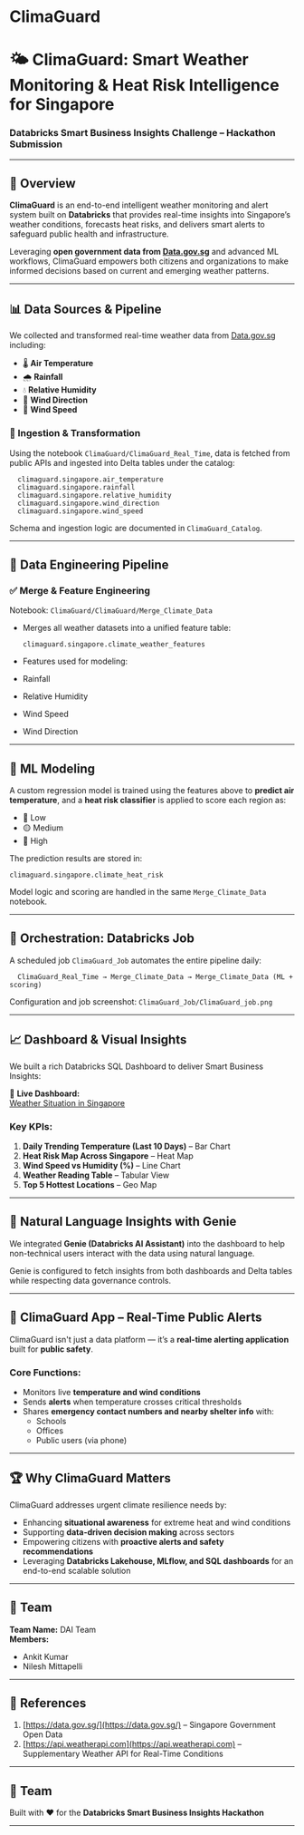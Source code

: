 # ClimaGuard
# 🌤️ ClimaGuard: Smart Weather Monitoring & Heat Risk Intelligence for Singapore

### Databricks Smart Business Insights Challenge – Hackathon Submission

---

## 🚀 Overview

**ClimaGuard** is an end-to-end intelligent weather monitoring and alert system built on **Databricks** that provides real-time insights into Singapore’s weather conditions, forecasts heat risks, and delivers smart alerts to safeguard public health and infrastructure.

Leveraging **open government data from [Data.gov.sg](https://data.gov.sg/)** and advanced ML workflows, ClimaGuard empowers both citizens and organizations to make informed decisions based on current and emerging weather patterns.

---

## 📊 Data Sources & Pipeline

We collected and transformed real-time weather data from [Data.gov.sg](https://data.gov.sg/) including:

- 🌡️ **Air Temperature**
- 🌧️ **Rainfall**
- 💧 **Relative Humidity**
- 🧭 **Wind Direction**
- 💨 **Wind Speed**

### 🔧 Ingestion & Transformation

Using the notebook `ClimaGuard/ClimaGuard_Real_Time`, data is fetched from public APIs and ingested into Delta tables under the catalog:


      climaguard.singapore.air_temperature
      climaguard.singapore.rainfall
      climaguard.singapore.relative_humidity
      climaguard.singapore.wind_direction
      climaguard.singapore.wind_speed


Schema and ingestion logic are documented in `ClimaGuard_Catalog`.

---

## 🔁 Data Engineering Pipeline

### ✅ Merge & Feature Engineering

Notebook: `ClimaGuard/ClimaGuard/Merge_Climate_Data`

- Merges all weather datasets into a unified feature table:

      climaguard.singapore.climate_weather_features

- Features used for modeling:
- Rainfall
- Relative Humidity
- Wind Speed
- Wind Direction

---

## 🧠 ML Modeling

A custom regression model is trained using the features above to **predict air temperature**, and a **heat risk classifier** is applied to score each region as:

- 🔵 Low
- 🟡 Medium
- 🔴 High

The prediction results are stored in:

    climaguard.singapore.climate_heat_risk


Model logic and scoring are handled in the same `Merge_Climate_Data` notebook.

---

## 🔄 Orchestration: Databricks Job

A scheduled job `ClimaGuard_Job` automates the entire pipeline daily:

      ClimaGuard_Real_Time → Merge_Climate_Data → Merge_Climate_Data (ML + scoring)



Configuration and job screenshot: `ClimaGuard_Job/ClimaGuard_job.png`

---

## 📈 Dashboard & Visual Insights

We built a rich Databricks SQL Dashboard to deliver Smart Business Insights:

🔗 **Live Dashboard:**  
[Weather Situation in Singapore](https://dbc-2b551927-a689.cloud.databricks.com/dashboardsv3/01f03b11c38815db9359dfce4df4701b/published?o=2048909639413794)

### Key KPIs:

1. **Daily Trending Temperature (Last 10 Days)** – Bar Chart  
2. **Heat Risk Map Across Singapore** – Heat Map  
3. **Wind Speed vs Humidity (%)** – Line Chart  
4. **Weather Reading Table** – Tabular View  
5. **Top 5 Hottest Locations** – Geo Map

---

## 💬 Natural Language Insights with Genie

We integrated **Genie (Databricks AI Assistant)** into the dashboard to help non-technical users interact with the data using natural language.

Genie is configured to fetch insights from both dashboards and Delta tables while respecting data governance controls.

---

## 📱 ClimaGuard App – Real-Time Public Alerts

ClimaGuard isn't just a data platform — it’s a **real-time alerting application** built for **public safety**.

### Core Functions:

- Monitors live **temperature and wind conditions**
- Sends **alerts** when temperature crosses critical thresholds
- Shares **emergency contact numbers and nearby shelter info** with:
  - Schools
  - Offices
  - Public users (via phone)

---

## 🏆 Why ClimaGuard Matters

ClimaGuard addresses urgent climate resilience needs by:

- Enhancing **situational awareness** for extreme heat and wind conditions
- Supporting **data-driven decision making** across sectors
- Empowering citizens with **proactive alerts and safety recommendations**
- Leveraging **Databricks Lakehouse, MLflow, and SQL dashboards** for an end-to-end scalable solution

---

## 👥 Team

**Team Name:** DAI Team  
**Members:**  
- Ankit Kumar  
- Nilesh Mittapelli  

---

## 🔗 References

1. [https://data.gov.sg/](https://data.gov.sg/) – Singapore Government Open Data  
2. [https://api.weatherapi.com](https://api.weatherapi.com) – Supplementary Weather API for Real-Time Conditions

---
## 👥 Team

Built with ❤️ for the **Databricks Smart Business Insights Hackathon**

---






